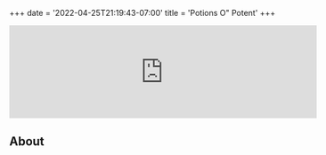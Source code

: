 +++
date = '2022-04-25T21:19:43-07:00'
title = 'Potions O" Potent'
+++

<iframe frameborder="0" src="https://itch.io/embed/1501067" width="552" height="167"><a href="https://doublebrackets.itch.io/potions-o-potent">Potions o' Potent by DoubleBrackets, liandy1028, purplemenace</a></iframe>

## About